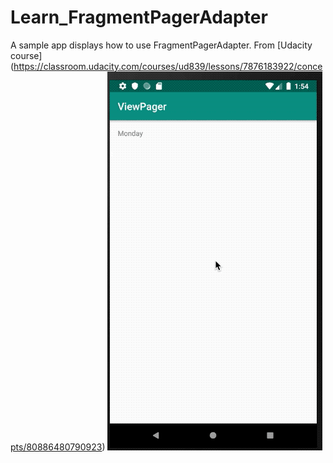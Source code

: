 # Learn_FragmentPagerAdapter
A sample app displays how to use FragmentPagerAdapter.
From [Udacity course] (https://classroom.udacity.com/courses/ud839/lessons/7876183922/concepts/80886480790923)
![image](https://raw.githubusercontent.com/ydxb7/Learn_FragmentPagerAdapter/master/Learn_FragmentViewPager.2019-05-17%2014_27_49.gif)


